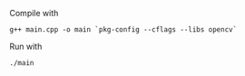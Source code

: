 Compile with
```
g++ main.cpp -o main `pkg-config --cflags --libs opencv`
```
Run with
```
./main
```
